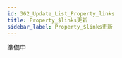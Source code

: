 ```yaml
---
id: 362_Update_List_Property_links
title: Property_$links更新
sidebar_label: Property_$links更新
---
```



準備中


